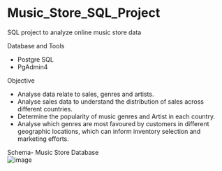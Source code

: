# Music_Store_SQL_Project

SQL project to analyze online music store data                         
                                                    
Database and Tools                   

* Postgre SQL                 
* PgAdmin4

 Objective                                          
 
* Analyse data relate to sales, genres and artists.                     
* Analyse sales data to understand the distribution of sales across different countries.                           
* Determine the popularity of music genres and Artist in each country.                            
* Analyse which genres are most favoured by customers in different geographic locations, which can inform inventory selection and marketing efforts.                                  

Schema- Music Store Database                
![image](https://github.com/user-attachments/assets/6002f1c7-bd4a-472c-b2da-043e1008c06c)


